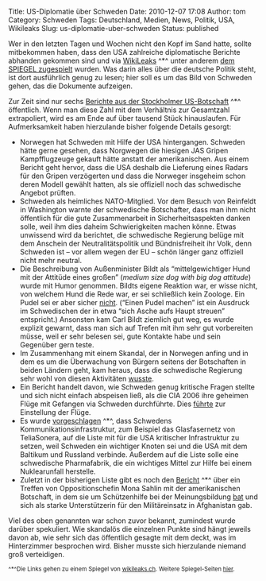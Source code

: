 Title: US-Diplomatie über Schweden
Date: 2010-12-07 17:08
Author: tom
Category: Schweden
Tags: Deutschland, Medien, News, Politik, USA, Wikileaks
Slug: us-diplomatie-uber-schweden
Status: published

Wer in den letzten Tagen und Wochen nicht den Kopf im Sand hatte, sollte
mitbekommen haben, dass den USA zahlreiche diplomatische Berichte
abhanden gekommen sind und via [WikiLeaks](http://wikil3aks.ch) ^\*^
unter anderem [dem SPIEGEL
zugespielt](http://www.spiegel.de/thema/botschaftsberichte_2010/)
wurden. Was darin alles über die deutsche Politik steht, ist dort
ausführlich genug zu lesen; hier soll es um das Bild von Schweden gehen,
das die Dokumente aufzeigen.

Zur Zeit sind nur sechs [Berichte aus der Stockholmer
US-Botschaft](http://wikil3aks.ch/origin/20_0.html) ^\*^ öffentlich.
Wenn man diese Zahl mit dem Verhältnis zur Gesamtzahl extrapoliert, wird
es am Ende auf über tausend Stück hinauslaufen. Für Aufmerksamkeit haben
hierzulande bisher folgende Details gesorgt:

-   Norwegen hat Schweden mit Hilfe der USA hintergangen. Schweden hätte
    gerne gesehen, dass Norgwegen die hiesigen JAS Gripen Kampfflugzeuge
    gekauft hätte anstatt der amerikanischen. Aus einem Bericht geht
    hervor, dass die USA deshalb die Lieferung eines Radars für den
    Gripen verzögerten und dass die Norweger insgeheim schon deren
    Modell gewählt hatten, als sie offiziell noch das schwedische
    Angebot prüften.
-   Schweden als heimliches NATO-Mitglied. Vor dem Besuch von Reinfeldt
    in Washington warnte der schwedische Botschafter, dass man ihm nicht
    öffentlich für die gute Zusammenarbeit in Sicherheitsaspekten danken
    solle, weil ihm dies daheim Schwierigkeiten machen könne. Etwas
    unwissend wird da berichtet, die schwedische Regierung belüge mit
    dem Anschein der Neutralitätspolitik und Bündnisfreiheit ihr Volk,
    denn Schweden ist – vor allem wegen der EU – schön länger ganz
    offiziell nicht mehr neutral.
-   Die Beschreibung von Außenminister Bildt als “mittelgewichtiger Hund
    mit der Attitüde eines großen” (*medium size dog with big dog
    attitude*) wurde mit Humor genommen. Bildts eigene Reaktion war, er
    wisse nicht, von welchem Hund die Rede war, er sei schließlich kein
    Zoologe. Ein Pudel sei er aber sicher
    [nicht](http://www.dn.se/nyheter/sverige/bildt-jag-ar-ingen-pudel-1.1221867).
    (“Einen Pudel machen” ist ein Ausdruck im Schwedischen der in etwa
    “sich Asche aufs Haupt streuen” entspricht.) Ansonsten kam Carl
    Bildt ziemlich gut weg, es wurde explizit gewarnt, dass man sich auf
    Trefen mit ihm sehr gut vorbereiten müsse, weil er sehr belesen sei,
    gute Kontakte habe und sein Gegenüber gern teste.
-   Im Zusammenhang mit einem Skandal, der in Norwegen anfing und in dem
    es um die Überwachung von Bürgern seitens der Botschaften in beiden
    Ländern geht, kam heraus, dass die schwedische Regierung sehr wohl
    von diesen Aktivitäten
    [wusste](http://www.dn.se/nyheter/sverige/regeringen-kande-till-usas-overvakning-1.1221784).
-   Ein Bericht handelt davon, wie Schweden genug kritische Fragen
    stellte und sich nicht einfach abspeisen ließ, als die CIA 2006 ihre
    geheimen Flüge mit Gefangen via Schweden durchführte. Dies
    [führte](http://www.dn.se/nyheter/sverige/svenskt-motstand-stoppade-cia-planen-1.1221610)
    zur Einstellung der Flüge.
-   Es wurde
    [vorgeschlagen](http://wikil3aks.ch/cable/2009/03/09STOCKHOLM194.html)
    ^\*^, dass Schwedens Kommunikationsinfrastruktur, zum Beispiel das
    Glasfasernetz von TeliaSonera, auf die Liste mit für die USA
    kritischer Infrastruktur zu setzen, weil Schweden ein wichtiger
    Knoten sei und die USA mit dem Baltikum und Russland verbinde.
    Außerdem auf die Liste solle eine schwedische Pharmafabrik, die ein
    wichtiges Mittel zur Hilfe bei einem Nuklearunfall herstelle.
-   Zuletzt in der bisherigen Liste gibt es noch den
    [Bericht](http://wikil3aks.ch/cable/2009/11/09STOCKHOLM707.html)
    ^\*^ über ein Treffen von Oppositionschefin Mona Sahlin mit der
    amerikanischen Botschaft, in dem sie um Schützenhilfe bei der
    Meinungsbildung
    [bat](http://www.aftonbladet.se/nyheter/article8206411.ab) und sich
    als starke Unterstützerin für den Militäreinsatz in Afghanistan gab.

</p>
Viel des oben genannten war schon zuvor bekannt, zumindest wurde darüber
spekuliert. Wie skandalös die einzelnen Punkte sind hängt jeweils davon
ab, wie sehr sich das öffentlich gesagte mit dem deckt, was im
Hinterzimmer besprochen wird. Bisher musste sich hierzulande niemand
groß verteidigen.

<small>^\*^Die Links gehen zu einem Spiegel von
[wikileaks.ch](http://wikileaks.ch). Weitere Spiegel-Seiten
[hier](http://wikimirrors.piratskapartija.com/). </small>


